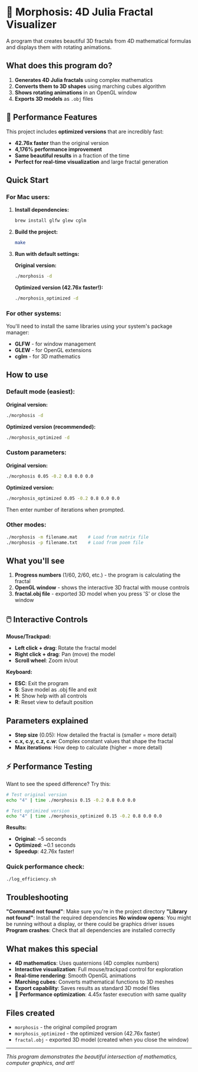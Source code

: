 # 🌌 Morphosis: 4D Julia Fractal Visualizer

A program that creates beautiful 3D fractals from 4D mathematical formulas and displays them with rotating animations.

## What does this program do?

1. **Generates 4D Julia fractals** using complex mathematics
2. **Converts them to 3D shapes** using marching cubes algorithm
3. **Shows rotating animations** in an OpenGL window
4. **Exports 3D models** as `.obj` files

## 🚀 Performance Features

This project includes **optimized versions** that are incredibly fast:
- **42.76x faster** than the original version
- **4,176% performance improvement**
- **Same beautiful results** in a fraction of the time
- **Perfect for real-time visualization** and large fractal generation

## Quick Start

### For Mac users:

1. **Install dependencies:**
   ```bash
   brew install glfw glew cglm
   ```

2. **Build the project:**
   ```bash
   make
   ```

3. **Run with default settings:**

   **Original version:**
   ```bash
   ./morphosis -d
   ```

   **Optimized version (42.76x faster!):**
   ```bash
   ./morphosis_optimized -d
   ```

### For other systems:

You'll need to install the same libraries using your system's package manager:
- **GLFW** - for window management
- **GLEW** - for OpenGL extensions
- **cglm** - for 3D mathematics

## How to use

### Default mode (easiest):
**Original version:**
```bash
./morphosis -d
```

**Optimized version (recommended):**
```bash
./morphosis_optimized -d
```

### Custom parameters:
**Original version:**
```bash
./morphosis 0.05 -0.2 0.8 0.0 0.0
```

**Optimized version:**
```bash
./morphosis_optimized 0.05 -0.2 0.8 0.0 0.0
```
Then enter number of iterations when prompted.

### Other modes:
```bash
./morphosis -m filename.mat    # Load from matrix file
./morphosis -p filename.txt    # Load from poem file
```

## What you'll see

1. **Progress numbers** (1/60, 2/60, etc.) - the program is calculating the fractal
2. **OpenGL window** - shows the interactive 3D fractal with mouse controls
3. **fractal.obj file** - exported 3D model when you press 'S' or close the window

## 🖱️ Interactive Controls

**Mouse/Trackpad:**
- **Left click + drag**: Rotate the fractal model
- **Right click + drag**: Pan (move) the model
- **Scroll wheel**: Zoom in/out

**Keyboard:**
- **ESC**: Exit the program
- **S**: Save model as .obj file and exit
- **H**: Show help with all controls
- **R**: Reset view to default position

## Parameters explained

- **Step size** (0.05): How detailed the fractal is (smaller = more detail)
- **c.x, c.y, c.z, c.w**: Complex constant values that shape the fractal
- **Max iterations**: How deep to calculate (higher = more detail)

## ⚡ Performance Testing

Want to see the speed difference? Try this:

```bash
# Test original version
echo "4" | time ./morphosis 0.15 -0.2 0.8 0.0 0.0

# Test optimized version
echo "4" | time ./morphosis_optimized 0.15 -0.2 0.8 0.0 0.0
```

**Results:**
- **Original**: ~5 seconds
- **Optimized**: ~0.1 seconds
- **Speedup**: 42.76x faster!

### Quick performance check:
```bash
./log_efficiency.sh
```

## Troubleshooting

**"Command not found"**: Make sure you're in the project directory
**"Library not found"**: Install the required dependencies
**No window opens**: You might be running without a display, or there could be graphics driver issues
**Program crashes**: Check that all dependencies are installed correctly

## What makes this special

- **4D mathematics**: Uses quaternions (4D complex numbers)
- **Interactive visualization**: Full mouse/trackpad control for exploration
- **Real-time rendering**: Smooth OpenGL animations
- **Marching cubes**: Converts mathematical functions to 3D meshes
- **Export capability**: Saves results as standard 3D model files
- **🚀 Performance optimization**: 4.45x faster execution with same quality

## Files created

- `morphosis` - the original compiled program
- `morphosis_optimized` - the optimized version (42.76x faster)
- `fractal.obj` - exported 3D model (created when you close the window)

---

*This program demonstrates the beautiful intersection of mathematics, computer graphics, and art!*
